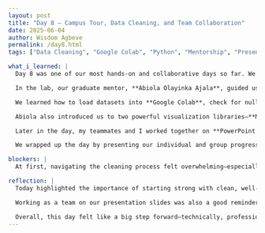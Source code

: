 ```yaml
---
layout: post
title: "Day 8 – Campus Tour, Data Cleaning, and Team Collaboration"
date: 2025-06-04
author: Wisdom Agbeve
permalink: /day8.html
tags: ["Data Cleaning", "Google Colab", "Python", "Mentorship", "Presentation", "Iris Dataset", "AI Research", "Matplotlib", "Seaborn", "Teamwork"]

what_i_learned: |
  Day 8 was one of our most hands-on and collaborative days so far. We started with a tour of Morgan State University, which gave us a better sense of the academic environment and made us feel more connected to the research space we're contributing to this summer.

  In the lab, our graduate mentor, **Abiola Olayinka Ajala**, guided us through our first major technical milestone: **data cleaning** using the classic Iris Dataset. She emphasized how essential it is to truly understand a dataset before writing a single line of code. Whether you're working with dummy data or real-world datasets from platforms like Kaggle, taking the time to study variable descriptions, data types, and sample distributions is a critical first step. She walked us through using commands like `df.head()`, `df.info()`, and `df.describe()` to explore the structure of the data and identify missing values or anomalies.

  We learned how to load datasets into **Google Colab**, check for null values using `df.isnull().sum()`, and apply cleaning methods such as `dropna()` to remove incomplete entries. This session helped solidify our understanding of the preprocessing pipeline that will be essential when we work with more complex datasets from FAA and NOAA.

  Abiola also introduced us to two powerful visualization libraries—**Matplotlib** and **Seaborn**—and explained how they help uncover patterns and trends that might not be obvious in raw numbers. While we didn’t build plots just yet, we imported both libraries and discussed functions like `plt.hist()` and `sns.heatmap()` that we’ll explore in more depth tomorrow.

  Later in the day, my teammates and I worked together on **PowerPoint slides** for our **Week 1 & 2 video update**. It was a productive collaboration where we outlined what we’ve learned, the research problem we’re addressing, and what lies ahead. We plan to meet again tomorrow to record the video and finalize our script.

  We wrapped up the day by presenting our individual and group progress to **Dr. Kofi Nyarko**, our faculty mentor. It was a great opportunity to articulate our understanding and get feedback on our next steps.

blockers: |
  At first, navigating the cleaning process felt overwhelming—especially figuring out when and how to deal with missing values or how to interpret certain features. I also ran into a few issues with syntax in Google Colab, but with Abiola’s support and teamwork, I’m building more confidence.

reflection: |
  Today highlighted the importance of starting strong with clean, well-understood data. Abiola’s advice about getting familiar with your dataset—before even thinking about modeling—resonated with all of us. Data is the foundation of everything we’re building, and skipping those early steps can derail an entire project.

  Working as a team on our presentation slides was also a good reminder of how collaborative research really is. It’s not just about what I know—it’s about how well we can communicate our progress as a group. I’m excited to continue working on the video tomorrow and to apply visualization techniques as we dive deeper into our datasets.

  Overall, this day felt like a big step forward—technically, professionally, and as a team.
---
```

